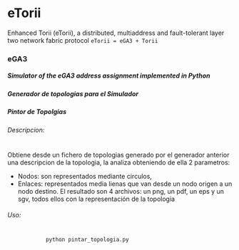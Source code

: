 # eTorii
Enhanced Torii (eTorii), a distributed, multiaddress and fault-tolerant layer two network fabric protocol
```eTorii = eGA3 + Torii```

### eGA3
##### Simulator of the eGA3 address assignment implemented in Python

##### Generador de topologias para el Simulador

##### Pintor de Topolgias
###### Descripcion:
#
   Obtiene desde un fichero de topologias generado por el generador anterior una descripcion de la topologia, 
   la analiza obteniendo de ella 2 parametros: 
   * Nodos: son representados mediante circulos, 
   * Enlaces: representados media lienas que van desde un nodo origen a un nodo destino.
   El resultado son 4 archivos: un png, un pdf, un eps y un sgv, todos ellos con la representación de la topologia
###### Uso:
#
```sh
            python pintar_topologia.py 
```
